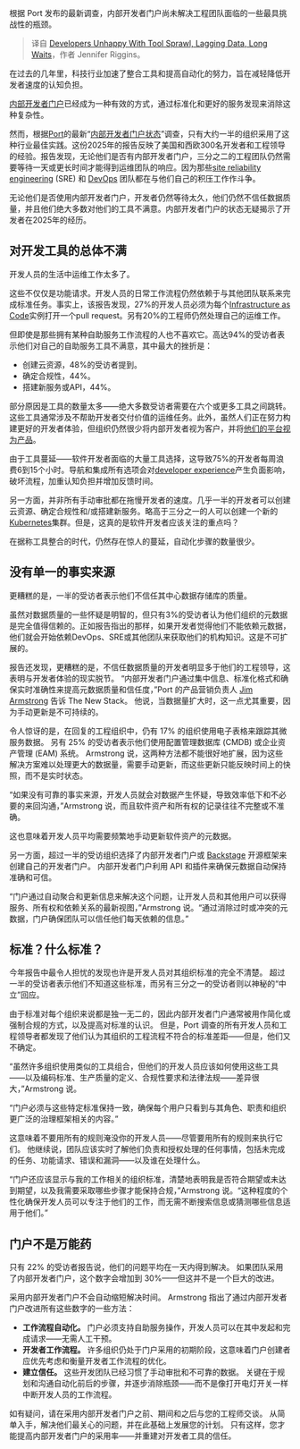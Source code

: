 
<!--
title: 开发者对工具蔓延、数据滞后、长时间等待感到不满
cover: https://cdn.thenewstack.io/media/2025/02/5c86d3ac-dev-portal-2.jpg
-->

根据 Port 发布的最新调查，内部开发者门户尚未解决工程团队面临的一些最具挑战性的瓶颈。

> 译自 [Developers Unhappy With Tool Sprawl, Lagging Data, Long Waits](https://thenewstack.io/developers-unhappy-with-tool-sprawl-lagging-data-long-waits/)，作者 Jennifer Riggins。

在过去的几年里，科技行业加速了整合工具和提高自动化的努力，旨在减轻降低开发者速度的认知负担。

[内部开发者门户](https://thenewstack.io/internal-developer-portals-can-do-more-than-you-think/)已经成为一种有效的方式，通过标准化和更好的服务发现来消除这种复杂性。

然而，根据[Port](https://www.getport.io/?utm_content=inline+mention)的最新“[内部开发者门户状态](https://www.getport.io/state-of-internal-developer-portals)”调查，只有大约一半的组织采用了这种行业最佳实践。这份2025年的报告反映了美国和西欧300名开发者和工程领导的经验。报告发现，无论他们是否有内部开发者门户，三分之二的工程团队仍然需要等待一天或更长时间才能得到运维团队的响应。因为那些[site reliability engineering](https://thenewstack.io/observability/) (SRE) 和 [DevOps](https://thenewstack.io/devops/) 团队都在与他们自己的积压工作作斗争。

无论他们是否使用内部开发者门户，开发者仍然等待太久，他们仍然不信任数据质量，并且他们绝大多数对他们的工具不满意。内部开发者门户的状态无疑揭示了开发者在2025年的经历。

## 对开发工具的总体不满

开发人员的生活中运维工作太多了。

这些不仅仅是功能请求。开发人员的日常工作流程仍然依赖于与其他团队联系来完成标准任务。事实上，该报告发现，27%的开发人员必须为每个[Infrastructure as Code](https://thenewstack.io/introduction-to-infrastructure-as-code/)实例打开一个pull request。另有20%的工程师仍然处理自己的运维工作。

但即使是那些拥有某种自助服务工作流程的人也不喜欢它。高达94%的受访者表示他们对自己的自助服务工具不满意，其中最大的挫折是：

- 创建云资源，48%的受访者提到。
- 确定合规性，44%。
- 搭建新服务或API，44%。

部分原因是工具的数量太多——绝大多数受访者需要在六个或更多工具之间跳转。这些工具通常涉及不帮助开发者交付价值的运维任务。此外，虽然人们正在努力构建更好的开发者体验，但组织仍然很少将内部开发者视为客户，并将[他们的平台视为产品](https://thenewstack.io/how-to-build-an-internal-developer-platform-like-a-product/)。

由于工具蔓延——软件开发者面临的大量工具选择，这导致75%的开发者每周浪费6到15个小时。导航和集成所有选项会对[developer experience](https://thenewstack.io/can-devex-metrics-drive-developer-productivity/)产生负面影响，破坏流程，加重认知负担并增加反馈时间。

另一方面，并非所有手动审批都在拖慢开发者的速度。几乎一半的开发者可以创建云资源、确定合规性和/或搭建新服务。略高于三分之一的人可以创建一个新的[Kubernetes](https://thenewstack.io/kubernetes/)集群。但是，这真的是软件开发者应该关注的重点吗？

在据称工具整合的时代，仍然存在惊人的蔓延，自动化步骤的数量很少。

## 没有单一的事实来源

更糟糕的是，一半的受访者表示他们不信任其中心数据存储库的质量。

虽然对数据质量的一些怀疑是明智的，但只有3%的受访者认为他们组织的元数据是完全值得信赖的。正如报告指出的那样，如果开发者觉得他们不能依赖元数据，他们就会开始依赖DevOps、SRE或其他团队来获取他们的机构知识。这是不可扩展的。

报告还发现，更糟糕的是，不信任数据质量的开发者明显多于他们的工程领导，这表明与开发者体验的现实脱节。
“内部开发者门户通过集中信息、标准化格式和确保实时准确性来提高元数据质量和信任度，”Port 的产品营销负责人 [Jim Armstrong](https://www.linkedin.com/in/jdarmstro/) 告诉 The New Stack。 他说，当数据量扩大时，这一点尤其重要，因为手动更新是不可持续的。

令人惊讶的是，在回复的工程组织中，仍有 17% 的组织使用电子表格来跟踪其微服务数据。 另有 25% 的受访者表示他们使用配置管理数据库 (CMDB) 或企业资产管理 (EAM) 系统。 Armstrong 说，这两种方法都不能很好地扩展，因为这些解决方案难以处理更大的数据量，需要手动更新，而这些更新只能反映时间上的快照，而不是实时状态。

“如果没有可靠的事实来源，开发人员就会对数据产生怀疑，导致效率低下和不必要的来回沟通，”Armstrong 说，而且软件资产和所有权的记录往往不完整或不准确。

这也意味着开发人员平均需要频繁地手动更新软件资产的元数据。

另一方面，超过一半的受访组织选择了内部开发者门户或 [Backstage](https://github.com/backstage/backstage) 开源框架来创建自己的开发者门户。 内部开发者门户利用 API 和插件来确保元数据自动保持准确和可信。

“门户通过自动聚合和更新信息来解决这个问题，让开发人员和其他用户可以获得服务、所有权和依赖关系的最新视图，”Armstrong 说。“通过消除过时或冲突的元数据，门户确保团队可以信任他们每天依赖的信息。”

## 标准？什么标准？

今年报告中最令人担忧的发现也许是开发人员对其组织标准的完全不清楚。 超过一半的受访者表示他们不知道这些标准，而另有三分之一的受访者则以神秘的“中立”回应。

由于标准对每个组织来说都是独一无二的，因此内部开发者门户通常被用作简化或强制合规的方式，以及提高对标准的认识。 但是，Port 调查的所有开发人员和工程领导者都发现了他们认为其组织的工程流程不符合的标准差距——但是，他们又不确定。

“虽然许多组织使用类似的工具组合，但他们的开发人员应该如何使用这些工具——以及编码标准、生产质量的定义、合规性要求和法律法规——差异很大，”Armstrong 说。

“门户必须与这些特定标准保持一致，确保每个用户只看到与其角色、职责和组织更广泛的治理框架相关的内容。”

这意味着不要用所有的规则淹没你的开发人员——尽管要用所有的规则来执行它们。 他继续说，团队应该实时了解他们负责和授权处理的任何事情，包括未完成的任务、功能请求、错误和漏洞——以及谁在处理什么。

“门户还应该显示与我的工作相关的组织标准，清楚地表明我是否符合期望或未达到期望，以及我需要采取哪些步骤才能保持合规，”Armstrong 说。“这种程度的个性化确保开发人员可以专注于他们的工作，而无需不断搜索信息或猜测哪些信息适用于他们。”

## 门户不是万能药

只有 22% 的受访者报告说，他们的问题平均在一天内得到解决。 如果团队采用了内部开发者门户，这个数字会增加到 30%——但这并不是一个巨大的改进。

采用内部开发者门户不会自动缩短解决时间。 Armstrong 指出了通过内部开发者门户改进所有这些数字的一些方法：

- **工作流程自动化。** 门户必须支持自助服务操作，开发人员可以在其中发起和完成请求——无需人工干预。
- **开发者工作流程。** 许多组织仍处于门户采用的初期阶段，这意味着门户创建者应优先考虑和衡量开发者工作流程的优化。
- **建立信任。** 这些开发团队已经习惯了手动审批和不可靠的数据。 关键在于规划和沟通自动化前后的步骤，并逐步消除瓶颈——而不是像打开电灯开关一样中断开发人员的工作流程。

如有疑问，请在采用内部开发者门户之前、期间和之后与您的工程师交谈。 从简单入手，解决他们最关心的问题，并在此基础上发展您的计划。 只有这样，您才能提高内部开发者门户的采用率——并重建对开发者工具的信任。
